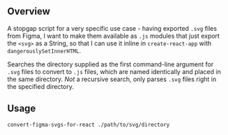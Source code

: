 ## Overview

A stopgap script for a very specific use case - having exported `.svg` files from Figma, I want to make them available as `.js` modules that just export the `<svg>` as a String, so that I can use it inline in `create-react-app` with `dangerouslySetInnerHTML`.

Searches the directory supplied as the first command-line argument for `.svg` files to convert to `.js` files, which are named identically and placed in the same directory. *Not* a recursive search, only parses `.svg` files right in the specified directory.

## Usage

```
convert-figma-svgs-for-react ./path/to/svg/directory
```
